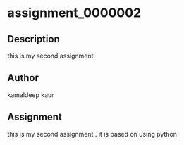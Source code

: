 # assignment_0000002

## Description
this is my second assignment
 
 ## Author 
 kamaldeep kaur

 ## Assignment
 this is my second assignment . it is based on using python 
 
 
